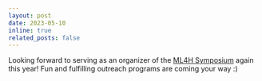 ```yaml
---
layout: post
date: 2023-05-10
inline: true
related_posts: false
---
```


Looking forward to serving as an organizer of the [ML4H Symposium](https://ml4health.github.io/2023/) again this year! Fun and fulfilling outreach programs are coming your way :) 

<!-- top paper award -->
<!-- MLD TA award -->
<!-- hosting ML4H stuff? -->
<!-- fellowships -->
<!-- masterworks paper -->
<!-- https://delphi.cmu.edu/blog/2021/01/28/unpacking-the-drop-in-covid-19-case-fatality-rates/ -->